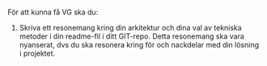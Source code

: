 ###  
För att kunna få VG ska du:
1. Skriva ett resonemang kring din arkitektur och dina val av tekniska metoder i din readme-fil i ditt GIT-repo.
   Detta resonemang ska vara nyanserat, dvs du ska resonera kring för och nackdelar med din lösning i projektet.
